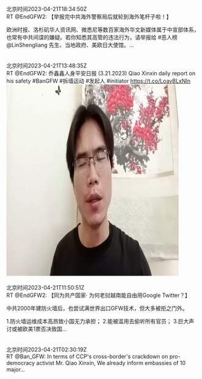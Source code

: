 北京时间2023-04-21T18:34:50Z<br>RT @EndGFW2: 【举报完中共海外警察局后就轮到海外笔杆子啦！】

欧洲时报、洛杉矶华人资讯网、微悉尼等数百家海外华文新媒体属于中宣部体系，也常有中共间谍的嫌疑。若你知悉其高管的违法行为，请举报给 #恶人榜 @LinShengliang 先生、当地政府、美欧日大使馆。…<br><br><br>北京时间2023-04-21T13:48:35Z<br>RT @EndGFW2: 乔鑫鑫人身平安日报 (3.21.2023)
Qiao Xinxin daily report on his safety
#BanGFW #拆墙运动 #发起人 #initiator https://t.co/LoavBLxNIn<br><img src='/temp/video/2023/v-Month-4/e-Day-21/BanGFW2/1649289004918128640_0.jpg' width='450' height='500'><br><br>北京时间2023-04-21T11:50:51Z<br>RT @EndGFW2: 【同为共产国家· 为何老挝越南能自由用Google Twitter？】

中共2000年建防火墙后，也尝试满世界出口GFW技术，但大多被拒之门外。

1.防火墙运维成本高昂致小国无力承担；
2.能被滥用去偷听所有官员；
3.巨大声讨或被欧美1票否决致国…<br><br><br>北京时间2023-04-21T02:30:19Z<br>RT @Ban_GFW: In terms of CCP's cross-border's  crackdown on pro-democracy activist Mr. Qiao Xinxin, We already inform embassies of 10 major…<br><br><br>
